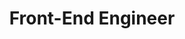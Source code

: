 ---
title: "Front-End Engineer"
by: CodeCademy
certificate: jedrasiak_front-end-engineer_codecademy.pdf
weight: 20
---